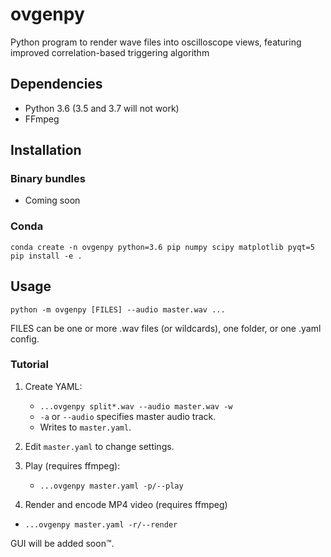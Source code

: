 # ovgenpy
Python program to render wave files into oscilloscope views, featuring improved correlation-based triggering algorithm

## Dependencies

- Python 3.6 (3.5 and 3.7 will not work)
- FFmpeg

## Installation

### Binary bundles
- Coming soon

<!--### Pipsi
```shell
curl https://raw.githubusercontent.com/mitsuhiko/pipsi/master/get-pipsi.py | python3
pipsi install -e .
# and pray that python3 points to 3.6
```

doesn't work yet, see https://github.com/jimbo1qaz/ovgenpy/issues/74
-->
### Conda
```shell
conda create -n ovgenpy python=3.6 pip numpy scipy matplotlib pyqt=5
pip install -e .
```

## Usage

`python -m ovgenpy [FILES] --audio master.wav ...`

FILES can be one or more .wav files (or wildcards), one folder, or one .yaml config.

### Tutorial

1. Create YAML:
    - `...ovgenpy split*.wav --audio master.wav -w`
    - `-a` or `--audio` specifies master audio track.
    - Writes to `master.yaml`.

1. Edit `master.yaml` to change settings.

1. Play (requires ffmpeg):
    - `...ovgenpy master.yaml -p/--play`

1. Render and encode MP4 video (requires ffmpeg)
- `...ovgenpy master.yaml -r/--render`

GUI will be added soon™.
